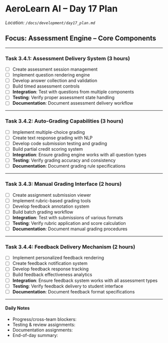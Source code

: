 # AeroLearn AI – Day 17 Plan
*Location: `/docs/development/day17_plan.md`*

## Focus: Assessment Engine – Core Components

---

### Task 3.4.1: Assessment Delivery System (3 hours)
- [ ] Create assessment session management
- [ ] Implement question rendering engine
- [ ] Develop answer collection and validation
- [ ] Build timed assessment controls
- [ ] **Integration**: Test with questions from multiple components
- [ ] **Testing**: Verify proper assessment state handling
- [ ] **Documentation**: Document assessment delivery workflow

---

### Task 3.4.2: Auto-Grading Capabilities (3 hours)
- [ ] Implement multiple-choice grading
- [ ] Create text response grading with NLP
- [ ] Develop code submission testing and grading
- [ ] Build partial credit scoring system
- [ ] **Integration**: Ensure grading engine works with all question types
- [ ] **Testing**: Verify grading accuracy and consistency
- [ ] **Documentation**: Document grading rule specifications

---

### Task 3.4.3: Manual Grading Interface (2 hours)
- [ ] Create assignment submission viewer
- [ ] Implement rubric-based grading tools
- [ ] Develop feedback annotation system
- [ ] Build batch grading workflow
- [ ] **Integration**: Test with submissions of various formats
- [ ] **Testing**: Verify rubric application and score calculation
- [ ] **Documentation**: Document manual grading procedures

---

### Task 3.4.4: Feedback Delivery Mechanism (2 hours)
- [ ] Implement personalized feedback rendering
- [ ] Create feedback notification system
- [ ] Develop feedback response tracking
- [ ] Build feedback effectiveness analytics
- [ ] **Integration**: Ensure feedback system works with all assessment types
- [ ] **Testing**: Verify feedback delivery to student interface
- [ ] **Documentation**: Document feedback format specifications

---

#### Daily Notes
- Progress/cross-team blockers:
- Testing & review assignments:
- Documentation assignments:
- End-of-day summary: